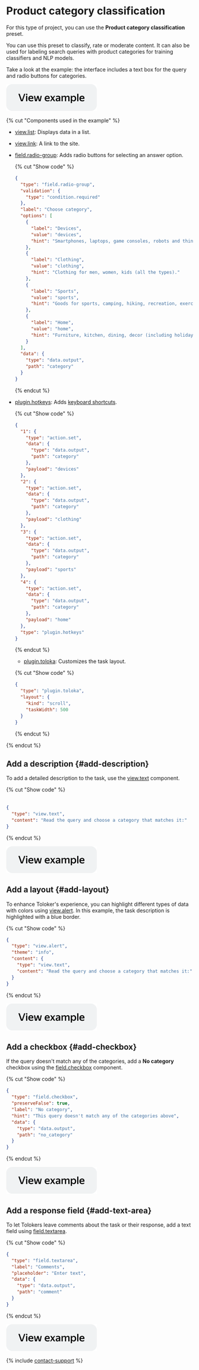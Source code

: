 # Product category classification

For this type of project, you can use the **Product category classification** preset.

You can use this preset to classify, rate or moderate content. It can also be used for labeling search queries with product categories for training classifiers and NLP models.

Take a look at the example: the interface includes a text box for the query and radio buttons for categories.

[![](../_images/buttons/view-example.svg)](https://ya.cc/t/hIAM0y4q4GsHEe)

{% cut "Components used in the example" %}

- [view.list](../reference/view.list.md): Displays data in a list.

- [view.link](../reference/view.link.md): A link to the site.

- [field.radio-group](../reference/field.radio-group.md): Adds radio buttons for selecting an answer option.

  {% cut "Show code" %}

  ```json
  {
    "type": "field.radio-group",
    "validation": {
      "type": "condition.required"
    },
    "label": "Choose category",
    "options": [
      {
        "label": "Devices",
        "value": "devices",
        "hint": "Smartphones, laptops, game consoles, robots and things for smart home, portable audio etc."
      },
      {
        "label": "Clothing",
        "value": "clothing",
        "hint": "Clothing for men, women, kids (all the types)."
      },
      {
        "label": "Sports",
        "value": "sports",
        "hint": "Goods for sports, camping, hiking, recreation, exercises, fitness etc."
      },
      {
        "label": "Home",
        "value": "home",
        "hint": "Furniture, kitchen, dining, decor (including holiday decor), bedding, bath, lighting etc."
      }
    ],
    "data": {
      "type": "data.output",
      "path": "category"
    }
  }
  ```

  {% endcut %}

- [plugin.hotkeys](../reference/plugin.hotkeys.md): Adds [keyboard shortcuts](../best-practices/hotkeys.md).

  {% cut "Show code" %}

  ```json
  {
    "1": {
      "type": "action.set",
      "data": {
        "type": "data.output",
        "path": "category"
      },
      "payload": "devices"
    },
    "2": {
      "type": "action.set",
      "data": {
        "type": "data.output",
        "path": "category"
      },
      "payload": "clothing"
    },
    "3": {
      "type": "action.set",
      "data": {
        "type": "data.output",
        "path": "category"
      },
      "payload": "sports"
    },
    "4": {
      "type": "action.set",
      "data": {
        "type": "data.output",
        "path": "category"
      },
      "payload": "home"
    },
    "type": "plugin.hotkeys"
  }
  ```

  {% endcut %}

  - [plugin.toloka](../reference/plugin.toloka.md): Customizes the task layout.

  {% cut "Show code" %}

  ```json
  {
    "type": "plugin.toloka",
    "layout": {
      "kind": "scroll",
      "taskWidth": 500
    }
  }
  ```
  {% endcut %}

{% endcut %}

## Add a description {#add-description}

To add a detailed description to the task, use the [view.text](../reference/view.text.md) component.

{% cut "Show code" %}

```json

{
  "type": "view.text",
  "content": "Read the query and choose a category that matches it:"
}

```

{% endcut %}

[![](../_images/buttons/view-example.svg)](https://ya.cc/t/rfXWGflu4Gtyw2)

## Add a layout {#add-layout}

To enhance Toloker's experience, you can highlight different types of data with colors using [view.alert](../reference/view.alert.md). In this example, the task description is highlighted with a blue border.

{% cut "Show code" %}

```json
{
  "type": "view.alert",
  "theme": "info",
  "content": {
    "type": "view.text",
    "content": "Read the query and choose a category that matches it:"
  }
}
```

{% endcut %}

[![](../_images/buttons/view-example.svg)](https://ya.cc/t/huY1NSah4Gu8Tq)

## Add a checkbox {#add-checkbox}

If the query doesn't match any of the categories, add a **No category** checkbox using the [field.checkbox](../reference/field.checkbox.md) component.  

{% cut "Show code" %}

```json
{
  "type": "field.checkbox",
  "preserveFalse": true,
  "label": "No category",
  "hint": "This query doesn't match any of the categories above",
  "data": {
    "type": "data.output",
    "path": "no_category"
  }
}
```
{% endcut %}

[![](../_images/buttons/view-example.svg)](https://ya.cc/t/fvtHcWAX4Gtwvk)

## Add a response field {#add-text-area}

To let Tolokers leave comments about the task or their response, add a text field using [field.textarea](../reference/field.textarea.md).

{% cut "Show code" %}

```json
{
  "type": "field.textarea",
  "label": "Comments",
  "placeholder": "Enter text",
  "data": {
    "type": "data.output",
    "path": "comment"
  }
}
```

{% endcut %}

[![](../_images/buttons/view-example.svg)](https://ya.cc/t/YJk8Xfgw4Gu9FR)


{% include [contact-support](../_includes/contact-support.md) %}